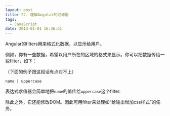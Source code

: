 ```yaml
---
layout: post
title: 22. 理解Angular的过滤器
tags:
  - JavaScript
date: 2013-01-01 16:36:51
---
```


Angular的filters用来格式化数据，以显示给用户。

例如，你有一些数据，希望以用户所在的区域的格式来显示。你可以把数据传给一些filter，如下：

（下面的例子跟这段话有点对不上）

    name | uppercase

表达式求值器会简单地把`name`的值传给`uppercase`这个filter.

除此之外，它还能修改DOM。因此可用filter来处理如“给输出增加css样式”的任务。